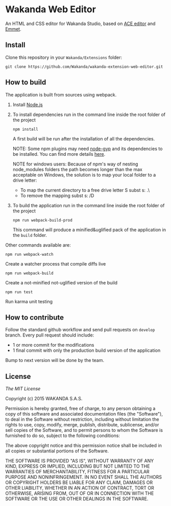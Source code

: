 # Wakanda Web Editor

An HTML and CSS editor for Wakanda Studio, based on [ACE editor](http://ace.c9.io/) and [Emmet](http://emmet.io/).

## Install

Clone this repository in your `Wakanda/Extensions` folder:

```shell
git clone https://github.com/Wakanda/wakanda-extension-web-editor.git
```

## How to build

The application is built from sources using webpack.

1. Install [Node.js](https://nodejs.org/en/)

2. To install dependencies run in the command line inside the root folder of the project

    ````
    npm install
    ````
    A first build will be run after the installation of all the dependencies.
    
    NOTE: Some npm plugins may need [node-gyp](https://www.npmjs.com/package/node-gyp) and its dependencies to be installed. You can find more details [here](https://github.com/nodejs/node-gyp#installation).
    
    NOTE for windows users: Because of npm's way of nesting node_modules folders the path becomes longer than the max acceptable on Windows, the solution is to map your local folder to a drive letter:  
	- To map the current directory to a free drive letter S subst s: .\
	- To remove the mapping subst s: /D

3. To build the application run in the command line inside the root folder of the project
	````
	npm run webpack-build-prod
	````
	This command will produce a minified&uglified pack of the application in the `build` folder.

Other commands available are:

````
npm run webpack-watch
````
Create a watcher process that compile diffs live

````
npm run webpack-build
````
Create a not-minified not-uglified version of the build

````
npm run test
````
Run karma unit testing


## How to contribute

Follow the standard github workflow and send pull requests on `develop` branch.
Every pull request should include:

- 1 or more commit for the modifications
- 1 final commit with only the production build version of the application

Bump to next version will be done by the team.



## License 

*The MIT License*

Copyright (c) 2015 WAKANDA S.A.S.

Permission is hereby granted, free of charge, to any person obtaining a copy of this software and associated documentation files (the "Software"), to deal in the Software without restriction, including without limitation the rights to use, copy, modify, merge, publish, distribute, sublicense, and/or sell copies of the Software, and to permit persons to whom the Software is furnished to do so, subject to the following conditions:

The above copyright notice and this permission notice shall be included in all copies or substantial portions of the Software.

THE SOFTWARE IS PROVIDED "AS IS", WITHOUT WARRANTY OF ANY KIND, EXPRESS OR IMPLIED, INCLUDING BUT NOT LIMITED TO THE WARRANTIES OF MERCHANTABILITY, FITNESS FOR A PARTICULAR PURPOSE AND NONINFRINGEMENT. IN NO EVENT SHALL THE AUTHORS OR COPYRIGHT HOLDERS BE LIABLE FOR ANY CLAIM, DAMAGES OR OTHER LIABILITY, WHETHER IN AN ACTION OF CONTRACT, TORT OR OTHERWISE, ARISING FROM, OUT OF OR IN CONNECTION WITH THE SOFTWARE OR THE USE OR OTHER DEALINGS IN THE SOFTWARE.
